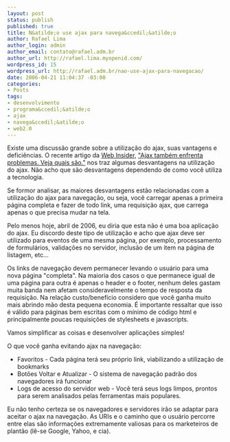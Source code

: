 ```yaml
--- 
layout: post
status: publish
published: true
title: N&atilde;o use ajax para navega&ccedil;&atilde;o
author: Rafael Lima
author_login: admin
author_email: contato@rafael.adm.br
author_url: http://rafael.lima.myopenid.com/
wordpress_id: 15
wordpress_url: http://rafael.adm.br/nao-use-ajax-para-navegacao/
date: 2006-04-21 11:04:37 -03:00
categories: 
- Posts
tags: 
- desenvolvimento
- programa&ccedil;&atilde;o
- ajax
- navega&ccedil;&atilde;o
- web2.0
---
```

Existe uma discuss&atilde;o grande sobre a utiliza&ccedil;&atilde;o do ajax, suas vantagens e defici&ecirc;ncias. O recente artigo da <a href="http://webinsider.uol.com.br/">Web Insider</a>, <a href="http://webinsider.uol.com.br/vernoticia.php/id/2801">"Ajax tamb&eacute;m enfrenta problemas. Veja quais s&atilde;o."</a> nos traz algumas desvantagens na utiliza&ccedil;&atilde;o do ajax. N&atilde;o acho que s&atilde;o desvantagens dependendo de como voc&ecirc; utiliza a tecnologia.

Se formor analisar, as maiores desvantagens est&atilde;o relacionadas com a utiliza&ccedil;&atilde;o do ajax para navega&ccedil;&atilde;o, ou seja, voc&ecirc; carregar apenas a primeira p&aacute;gina completa e fazer de todo link, uma requisi&ccedil;&atilde;o ajax, que carrega apenas o que precisa mudar na tela.

Pelo menos hoje, abril de 2006, eu diria que esta n&atilde;o &eacute; uma boa aplica&ccedil;&atilde;o do ajax. Eu discordo deste tipo de utiliza&ccedil;&atilde;o e acho que ajax deve ser utilizado para eventos de uma mesma p&aacute;gina, por exemplo, processamento de formul&aacute;rios, valida&ccedil;&otilde;es no servidor, inclus&atilde;o de um item na p&aacute;gina de listagem, etc...

Os links de navega&ccedil;&atilde;o devem permanecer levando o usu&aacute;rio para uma nova p&aacute;gina "completa". Na maioria dos casos o que permanece igual de uma p&aacute;gina para outra &eacute; apenas o header e o footer, nenhum deles gastam muita banda nem afetam consideravelmente o tempo de resposta da requisi&ccedil;&atilde;o. Na rela&ccedil;&atilde;o custo/benef&iacute;cio considero que voc&ecirc; ganha muito mais abrindo m&atilde;o desta pequena economia.
&Eacute; importante ressaltar que isso &eacute; v&aacute;lido para p&aacute;ginas bem escritas com o m&iacute;nimo de c&oacute;digo html e principalmente poucas requisi&ccedil;&otilde;es de stylesheets e javascripts.

Vamos simplificar as coisas e desenvolver aplica&ccedil;&otilde;es simples!

O que voc&ecirc; ganha evitando ajax na navega&ccedil;&atilde;o:
<ul>
	<li>Favoritos - Cada p&aacute;gina ter&aacute; seu pr&oacute;prio link, viabilizando a utiliza&ccedil;&atilde;o de bookmarks</li>
	<li>Bot&otilde;es Voltar e Atualizar - O sistema de navega&ccedil;&atilde;o padr&atilde;o dos navegadores ir&aacute; funcionar</li>
	<li>Logs de acesso do servidor web - Voc&ecirc; ter&aacute; seus logs limpos, prontos para serem analisados pelas ferramentas mais populares.</li>
</ul>
Eu n&atilde;o tenho certeza se os navegadores e servidores ir&atilde;o se adaptar para aceitar o ajax na navega&ccedil;&atilde;o. As URIs e o caminho que o usu&aacute;rio percorre entre elas s&atilde;o informa&ccedil;&otilde;es extremamente valiosas para os marketeiros de plant&atilde;o (l&ecirc;-se Google, Yahoo, e cia).
